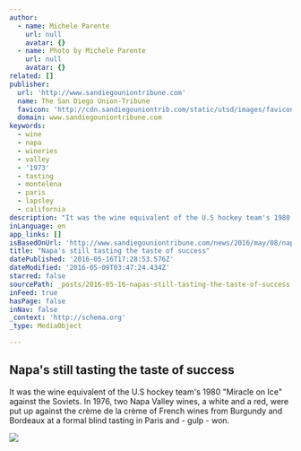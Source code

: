 ```yaml
---
author:
  - name: Michele Parente
    url: null
    avatar: {}
  - name: Photo by Michele Parente
    url: null
    avatar: {}
related: []
publisher:
  url: 'http://www.sandiegouniontribune.com'
  name: The San Diego Union-Tribune
  favicon: 'http://cdn.sandiegouniontrib.com/static/utsd/images/favicon.ico'
  domain: www.sandiegouniontribune.com
keywords:
  - wine
  - napa
  - wineries
  - valley
  - '1973'
  - tasting
  - montelena
  - paris
  - lapsley
  - california
description: "It was the wine equivalent of the U.S hockey team's 1980 \"Miracle on Ice\" against the Soviets. In 1976, two Napa Valley wines, a white and a red, were put up against the crème de la crème of French wines from Burgundy and Bordeaux at a formal blind tasting in Paris and - gulp - won."
inLanguage: en
app_links: []
isBasedOnUrl: 'http://www.sandiegouniontribune.com/news/2016/may/08/napa-still-tasting-success/'
title: "Napa's still tasting the taste of success"
datePublished: '2016-05-16T17:28:53.576Z'
dateModified: '2016-05-09T03:47:24.434Z'
starred: false
sourcePath: _posts/2016-05-16-napas-still-tasting-the-taste-of-success.md
inFeed: true
hasPage: false
inNav: false
_context: 'http://schema.org'
_type: MediaObject

---
```

<article style=""><h1>Napa's still tasting the taste of success</h1><p>It was the wine equivalent of the U.S hockey team's 1980 "Miracle on Ice" against the Soviets. In 1976, two Napa Valley wines, a white and a red, were put up against the crème de la crème of French wines from Burgundy and Bordeaux at a formal blind tasting in Paris and - gulp - won.</p><img src="http://cdn.sandiegouniontrib.com/img/photos/2016/05/06/B8891090Z.1_20160507002027_000GTRHAACE.3-0_t837.jpg?5df2a6e0ac564ff4ddc2702f3c8561935b88c24b" /></article>